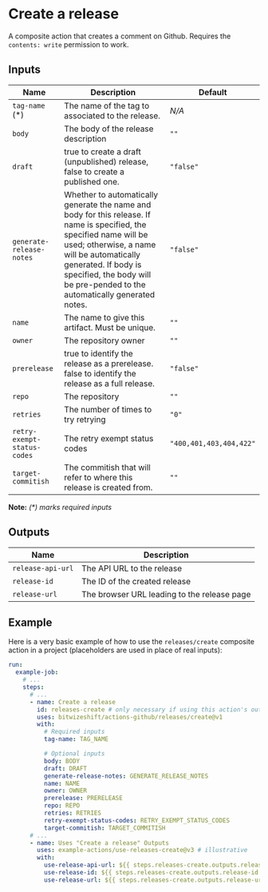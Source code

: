 # Create a release

<!-- These docs are generated by a tool -->

A composite action that creates a comment on Github.
Requires the `contents: write` permission to work.

## Inputs

| Name | Description | Default |
|------|-------------|---------|
| `tag-name` (*) | The name of the tag to associated to the release. | _N/A_ |
| `body` | The body of the release description | `""` |
| `draft` | true to create a draft (unpublished) release, false to create a published one.  | `"false"` |
| `generate-release-notes` | Whether to automatically generate the name and body for this release. If name is specified, the specified name will be used; otherwise, a name will be automatically generated. If body is specified, the body will be pre-pended to the automatically generated notes.  | `"false"` |
| `name` | The name to give this artifact. Must be unique. | `""` |
| `owner` | The repository owner | `""` |
| `prerelease` | true to identify the release as a prerelease. false to identify the release as a full release.  | `"false"` |
| `repo` | The repository | `""` |
| `retries` | The number of times to try retrying | `"0"` |
| `retry-exempt-status-codes` | The retry exempt status codes | `"400,401,403,404,422"` |
| `target-commitish` | The commitish that will refer to where this release is created from. | `""` |

**Note:** _(*) marks required inputs_

## Outputs

| Name | Description |
|------|-------------|
| `release-api-url` | The API URL to the release |
| `release-id` | The ID of the created release |
| `release-url` | The browser URL leading to the release page |

## Example

Here is a very basic example of how to use the `releases/create` composite action
in a project (placeholders are used in place of real inputs):

```yaml
run:
  example-job:
    # ... 
    steps:
      # ... 
      - name: Create a release
        id: releases-create # only necessary if using this action's output(s)
        uses: bitwizeshift/actions-github/releases/create@v1
        with:
          # Required inputs
          tag-name: TAG_NAME

          # Optional inputs
          body: BODY
          draft: DRAFT
          generate-release-notes: GENERATE_RELEASE_NOTES
          name: NAME
          owner: OWNER
          prerelease: PRERELEASE
          repo: REPO
          retries: RETRIES
          retry-exempt-status-codes: RETRY_EXEMPT_STATUS_CODES
          target-commitish: TARGET_COMMITISH
      # ... 
      - name: Uses "Create a release" Outputs
        uses: example-actions/use-releases-create@v3 # illustrative
        with:
          use-release-api-url: ${{ steps.releases-create.outputs.release-api-url }}
          use-release-id: ${{ steps.releases-create.outputs.release-id }}
          use-release-url: ${{ steps.releases-create.outputs.release-url }}
```
